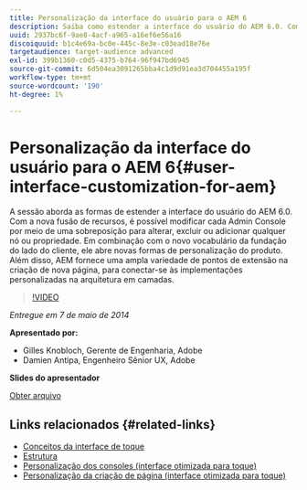 ```yaml
---
title: Personalização da interface do usuário para o AEM 6
description: Saiba como estender a interface do usuário do AEM 6.0. Com a nova fusão de recursos, é possível modificar cada Admin Console por meio de uma sobreposição para alterar, excluir ou adicionar qualquer nó ou propriedade.
uuid: 2937bc6f-9ae8-4acf-a965-a16ef6e56a16
discoiquuid: b1c4e69a-bc0e-445c-8e3e-c03ead18e76e
targetaudience: target-audience advanced
exl-id: 399b1360-c0d5-4375-b764-96f947bd6945
source-git-commit: 6d504ea3091265bba4c1d9d91ea3d704455a195f
workflow-type: tm+mt
source-wordcount: '190'
ht-degree: 1%

---
```


# Personalização da interface do usuário para o AEM 6{#user-interface-customization-for-aem}

A sessão aborda as formas de estender a interface do usuário do AEM 6.0. Com a nova fusão de recursos, é possível modificar cada Admin Console por meio de uma sobreposição para alterar, excluir ou adicionar qualquer nó ou propriedade. Em combinação com o novo vocabulário da fundação do lado do cliente, ele abre novas formas de personalização do produto. Além disso, AEM fornece uma ampla variedade de pontos de extensão na criação de nova página, para conectar-se às implementações personalizadas na arquitetura em camadas.

>[!VIDEO](https://video.tv.adobe.com/v/19519/?quality=9)

*Entregue em 7 de maio de 2014*

**Apresentado por:**

* Gilles Knobloch, Gerente de Engenharia, Adobe
* Damien Antipa, Engenheiro Sênior UX, Adobe

**Slides do apresentador**

[Obter arquivo](assets/user-interface-customization-for-aem6.pdf)

## Links relacionados {#related-links}

* [Conceitos da interface de toque](http://docs.adobe.com/docs/en/aem/6-0/develop/the-basics/touch-ui-concepts.html)
* [Estrutura](http://docs.adobe.com/docs/en/aem/6-0/develop/the-basics/touch-ui-structure.html)
* [Personalização dos consoles (interface otimizada para toque)](http://docs.adobe.com/docs/en/aem/6-0/develop/extending/customizing-consoles-touch.html)
* [Personalização da criação de página (interface otimizada para toque)](http://docs.adobe.com/docs/en/aem/6-0/develop/extending/customizing-page-authoring-touch.html)
